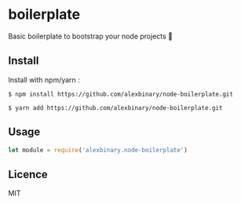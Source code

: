 # boilerplate
Basic boilerplate to bootstrap your node projects 🚀

## Install

Install with npm/yarn :

```
$ npm install https://github.com/alexbinary/node-boilerplate.git

$ yarn add https://github.com/alexbinary/node-boilerplate.git
```

## Usage

```javascript
let module = require('alexbinary.node-boilerplate')


```

## Licence

MIT
